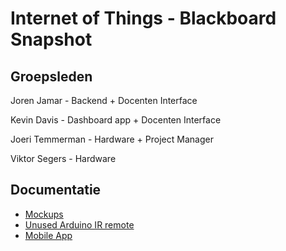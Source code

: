 # Internet of Things - Blackboard Snapshot

## Groepsleden

Joren Jamar - Backend + Docenten Interface

Kevin Davis - Dashboard app + Docenten Interface

Joeri Temmerman - Hardware + Project Manager

Viktor Segers - Hardware


## Documentatie

- [Mockups](./doc/mockups)
- [Unused Arduino IR remote](./src/Controller)
- [Mobile App]()
